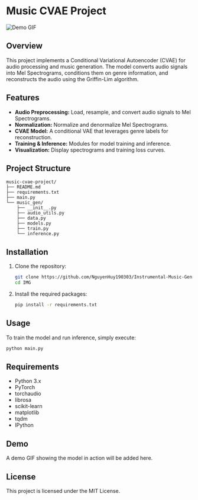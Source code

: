 # Music CVAE Project

![Demo GIF](path/to/demo.gif)

## Overview
This project implements a Conditional Variational Autoencoder (CVAE) for audio processing and music generation. The model converts audio signals into Mel Spectrograms, conditions them on genre information, and reconstructs the audio using the Griffin-Lim algorithm.

## Features
- **Audio Preprocessing:** Load, resample, and convert audio signals to Mel Spectrograms.
- **Normalization:** Normalize and denormalize Mel Spectrograms.
- **CVAE Model:** A conditional VAE that leverages genre labels for reconstruction.
- **Training & Inference:** Modules for model training and inference.
- **Visualization:** Display spectrograms and training loss curves.

## Project Structure
```
music-cvae-project/
├── README.md
├── requirements.txt
├── main.py
└── music_gen/
    ├── __init__.py
    ├── audio_utils.py
    ├── data.py
    ├── models.py
    ├── train.py
    └── inference.py
```

## Installation
1. Clone the repository:
   ```bash
   git clone https://github.com/NguyenHuy190303/Instrumental-Music-Generation.git IMG
   cd IMG
   ```

2. Install the required packages:
   ```bash
   pip install -r requirements.txt
   ```

## Usage
To train the model and run inference, simply execute:
```bash
python main.py
```

## Requirements
- Python 3.x
- PyTorch
- torchaudio
- librosa
- scikit-learn
- matplotlib
- tqdm
- IPython

## Demo
A demo GIF showing the model in action will be added here.

## License
This project is licensed under the MIT License.

